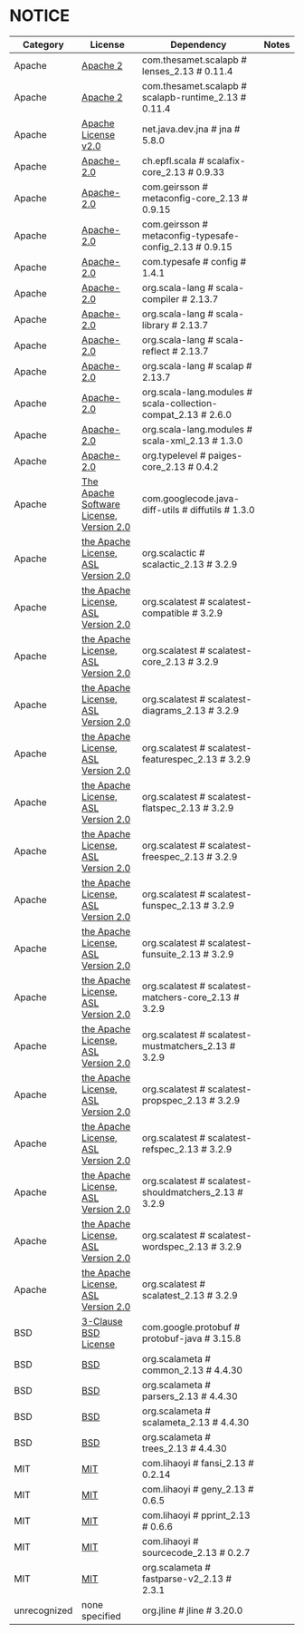 # NOTICE

| Category     | License                                                                                    | Dependency                                                    | Notes                   |
|--------------|--------------------------------------------------------------------------------------------|---------------------------------------------------------------|-------------------------|
| Apache       | [Apache 2](http://www.apache.org/licenses/LICENSE-2.0.txt)                                 | com.thesamet.scalapb # lenses_2.13 # 0.11.4                   | <notextile></notextile> |
| Apache       | [Apache 2](http://www.apache.org/licenses/LICENSE-2.0.txt)                                 | com.thesamet.scalapb # scalapb-runtime_2.13 # 0.11.4          | <notextile></notextile> |
| Apache       | [Apache License v2.0](http://www.apache.org/licenses/LICENSE-2.0.txt)                      | net.java.dev.jna # jna # 5.8.0                                | <notextile></notextile> |
| Apache       | [Apache-2.0](http://www.apache.org/licenses/LICENSE-2.0)                                   | ch.epfl.scala # scalafix-core_2.13 # 0.9.33                   | <notextile></notextile> |
| Apache       | [Apache-2.0](http://www.apache.org/licenses/LICENSE-2.0)                                   | com.geirsson # metaconfig-core_2.13 # 0.9.15                  | <notextile></notextile> |
| Apache       | [Apache-2.0](http://www.apache.org/licenses/LICENSE-2.0)                                   | com.geirsson # metaconfig-typesafe-config_2.13 # 0.9.15       | <notextile></notextile> |
| Apache       | [Apache-2.0](https://www.apache.org/licenses/LICENSE-2.0)                                  | com.typesafe # config # 1.4.1                                 | <notextile></notextile> |
| Apache       | [Apache-2.0](https://www.apache.org/licenses/LICENSE-2.0)                                  | org.scala-lang # scala-compiler # 2.13.7                      | <notextile></notextile> |
| Apache       | [Apache-2.0](https://www.apache.org/licenses/LICENSE-2.0)                                  | org.scala-lang # scala-library # 2.13.7                       | <notextile></notextile> |
| Apache       | [Apache-2.0](https://www.apache.org/licenses/LICENSE-2.0)                                  | org.scala-lang # scala-reflect # 2.13.7                       | <notextile></notextile> |
| Apache       | [Apache-2.0](https://www.apache.org/licenses/LICENSE-2.0)                                  | org.scala-lang # scalap # 2.13.7                              | <notextile></notextile> |
| Apache       | [Apache-2.0](https://www.apache.org/licenses/LICENSE-2.0)                                  | org.scala-lang.modules # scala-collection-compat_2.13 # 2.6.0 | <notextile></notextile> |
| Apache       | [Apache-2.0](https://www.apache.org/licenses/LICENSE-2.0)                                  | org.scala-lang.modules # scala-xml_2.13 # 1.3.0               | <notextile></notextile> |
| Apache       | [Apache-2.0](http://www.apache.org/licenses/LICENSE-2.0)                                   | org.typelevel # paiges-core_2.13 # 0.4.2                      | <notextile></notextile> |
| Apache       | [The Apache Software License, Version 2.0](http://www.apache.org/licenses/LICENSE-2.0.txt) | com.googlecode.java-diff-utils # diffutils # 1.3.0            | <notextile></notextile> |
| Apache       | [the Apache License, ASL Version 2.0](http://www.apache.org/licenses/LICENSE-2.0)          | org.scalactic # scalactic_2.13 # 3.2.9                        | <notextile></notextile> |
| Apache       | [the Apache License, ASL Version 2.0](http://www.apache.org/licenses/LICENSE-2.0)          | org.scalatest # scalatest-compatible # 3.2.9                  | <notextile></notextile> |
| Apache       | [the Apache License, ASL Version 2.0](http://www.apache.org/licenses/LICENSE-2.0)          | org.scalatest # scalatest-core_2.13 # 3.2.9                   | <notextile></notextile> |
| Apache       | [the Apache License, ASL Version 2.0](http://www.apache.org/licenses/LICENSE-2.0)          | org.scalatest # scalatest-diagrams_2.13 # 3.2.9               | <notextile></notextile> |
| Apache       | [the Apache License, ASL Version 2.0](http://www.apache.org/licenses/LICENSE-2.0)          | org.scalatest # scalatest-featurespec_2.13 # 3.2.9            | <notextile></notextile> |
| Apache       | [the Apache License, ASL Version 2.0](http://www.apache.org/licenses/LICENSE-2.0)          | org.scalatest # scalatest-flatspec_2.13 # 3.2.9               | <notextile></notextile> |
| Apache       | [the Apache License, ASL Version 2.0](http://www.apache.org/licenses/LICENSE-2.0)          | org.scalatest # scalatest-freespec_2.13 # 3.2.9               | <notextile></notextile> |
| Apache       | [the Apache License, ASL Version 2.0](http://www.apache.org/licenses/LICENSE-2.0)          | org.scalatest # scalatest-funspec_2.13 # 3.2.9                | <notextile></notextile> |
| Apache       | [the Apache License, ASL Version 2.0](http://www.apache.org/licenses/LICENSE-2.0)          | org.scalatest # scalatest-funsuite_2.13 # 3.2.9               | <notextile></notextile> |
| Apache       | [the Apache License, ASL Version 2.0](http://www.apache.org/licenses/LICENSE-2.0)          | org.scalatest # scalatest-matchers-core_2.13 # 3.2.9          | <notextile></notextile> |
| Apache       | [the Apache License, ASL Version 2.0](http://www.apache.org/licenses/LICENSE-2.0)          | org.scalatest # scalatest-mustmatchers_2.13 # 3.2.9           | <notextile></notextile> |
| Apache       | [the Apache License, ASL Version 2.0](http://www.apache.org/licenses/LICENSE-2.0)          | org.scalatest # scalatest-propspec_2.13 # 3.2.9               | <notextile></notextile> |
| Apache       | [the Apache License, ASL Version 2.0](http://www.apache.org/licenses/LICENSE-2.0)          | org.scalatest # scalatest-refspec_2.13 # 3.2.9                | <notextile></notextile> |
| Apache       | [the Apache License, ASL Version 2.0](http://www.apache.org/licenses/LICENSE-2.0)          | org.scalatest # scalatest-shouldmatchers_2.13 # 3.2.9         | <notextile></notextile> |
| Apache       | [the Apache License, ASL Version 2.0](http://www.apache.org/licenses/LICENSE-2.0)          | org.scalatest # scalatest-wordspec_2.13 # 3.2.9               | <notextile></notextile> |
| Apache       | [the Apache License, ASL Version 2.0](http://www.apache.org/licenses/LICENSE-2.0)          | org.scalatest # scalatest_2.13 # 3.2.9                        | <notextile></notextile> |
| BSD          | [3-Clause BSD License](https://opensource.org/licenses/BSD-3-Clause)                       | com.google.protobuf # protobuf-java # 3.15.8                  | <notextile></notextile> |
| BSD          | [BSD](https://github.com/scalameta/scalameta/blob/main/LICENSE.md)                         | org.scalameta # common_2.13 # 4.4.30                          | <notextile></notextile> |
| BSD          | [BSD](https://github.com/scalameta/scalameta/blob/main/LICENSE.md)                         | org.scalameta # parsers_2.13 # 4.4.30                         | <notextile></notextile> |
| BSD          | [BSD](https://github.com/scalameta/scalameta/blob/main/LICENSE.md)                         | org.scalameta # scalameta_2.13 # 4.4.30                       | <notextile></notextile> |
| BSD          | [BSD](https://github.com/scalameta/scalameta/blob/main/LICENSE.md)                         | org.scalameta # trees_2.13 # 4.4.30                           | <notextile></notextile> |
| MIT          | [MIT](https://spdx.org/licenses/MIT.html)                                                  | com.lihaoyi # fansi_2.13 # 0.2.14                             | <notextile></notextile> |
| MIT          | [MIT](https://spdx.org/licenses/MIT.html)                                                  | com.lihaoyi # geny_2.13 # 0.6.5                               | <notextile></notextile> |
| MIT          | [MIT](https://spdx.org/licenses/MIT.html)                                                  | com.lihaoyi # pprint_2.13 # 0.6.6                             | <notextile></notextile> |
| MIT          | [MIT](https://spdx.org/licenses/MIT.html)                                                  | com.lihaoyi # sourcecode_2.13 # 0.2.7                         | <notextile></notextile> |
| MIT          | [MIT](https://spdx.org/licenses/MIT.html)                                                  | org.scalameta # fastparse-v2_2.13 # 2.3.1                     | <notextile></notextile> |
| unrecognized | none specified                                                                             | org.jline # jline # 3.20.0                                    | <notextile></notextile> |

